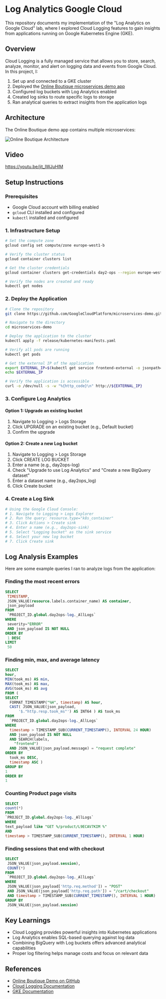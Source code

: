 # Log Analytics Google Cloud

This repository documents my implementation of the "Log Analytics on Google Cloud" lab, where I explored Cloud Logging features to gain insights from applications running on Google Kubernetes Engine (GKE).

## Overview

Cloud Logging is a fully managed service that allows you to store, search, analyze, monitor, and alert on logging data and events from Google Cloud. In this project, I:

1. Set up and connected to a GKE cluster
2. Deployed the [Online Boutique microservices demo app](https://github.com/GoogleCloudPlatform/microservices-demo)
3. Configured log buckets with Log Analytics enabled
4. Created log sinks to route specific logs to storage
5. Ran analytical queries to extract insights from the application logs

## Architecture

The Online Boutique demo app contains multiple microservices:

![Online Boutique Architecture](images/architecture.png)


## Video

https://youtu.be/jit_lWJuHlM

## Setup Instructions

### Prerequisites
- Google Cloud account with billing enabled
- `gcloud` CLI installed and configured
- `kubectl` installed and configured

### 1. Infrastructure Setup

```bash
# Set the compute zone
gcloud config set compute/zone europe-west1-b

# Verify the cluster status
gcloud container clusters list

# Get the cluster credentials
gcloud container clusters get-credentials day2-ops --region europe-west1

# Verify the nodes are created and ready
kubectl get nodes
```

### 2. Deploy the Application

```bash
# Clone the repository
git clone https://github.com/GoogleCloudPlatform/microservices-demo.git

# Navigate to the directory
cd microservices-demo

# Deploy the application to the cluster
kubectl apply -f release/kubernetes-manifests.yaml

# Verify all pods are running
kubectl get pods

# Get the external IP of the application
export EXTERNAL_IP=$(kubectl get service frontend-external -o jsonpath="{.status.loadBalancer.ingress[0].ip}")
echo $EXTERNAL_IP

# Verify the application is accessible
curl -o /dev/null -s -w "%{http_code}\n" http://${EXTERNAL_IP}
```

### 3. Configure Log Analytics

#### Option 1: Upgrade an existing bucket
1. Navigate to Logging > Logs Storage
2. Click UPGRADE on an existing bucket (e.g., Default bucket)
3. Confirm the upgrade

#### Option 2: Create a new Log bucket
1. Navigate to Logging > Logs Storage
2. Click CREATE LOG BUCKET
3. Enter a name (e.g., day2ops-log)
4. Check "Upgrade to use Log Analytics" and "Create a new BigQuery dataset"
5. Enter a dataset name (e.g., day2ops_log)
6. Click Create bucket

### 4. Create a Log Sink

```bash
# Using the Google Cloud Console:
# 1. Navigate to Logging > Logs Explorer
# 2. Run the query: resource.type="k8s_container"
# 3. Click Actions > Create sink
# 4. Enter a name (e.g., day2ops-sink)
# 5. Select "Logging bucket" as the sink service
# 6. Select your new log bucket
# 7. Click Create sink
```

## Log Analysis Examples

Here are some example queries I ran to analyze logs from the application:

### Finding the most recent errors

```sql
SELECT
 TIMESTAMP,
 JSON_VALUE(resource.labels.container_name) AS container,
 json_payload
FROM
 `PROJECT_ID.global.day2ops-log._AllLogs`
WHERE
 severity="ERROR"
 AND json_payload IS NOT NULL
ORDER BY
 1 DESC
LIMIT
 50
```

### Finding min, max, and average latency

```sql
SELECT
hour,
MIN(took_ms) AS min,
MAX(took_ms) AS max,
AVG(took_ms) AS avg
FROM (
SELECT
  FORMAT_TIMESTAMP("%H", timestamp) AS hour,
  CAST( JSON_VALUE(json_payload,
      '$."http.resp.took_ms"') AS INT64 ) AS took_ms
FROM
  `PROJECT_ID.global.day2ops-log._AllLogs`
WHERE
  timestamp > TIMESTAMP_SUB(CURRENT_TIMESTAMP(), INTERVAL 24 HOUR)
  AND json_payload IS NOT NULL
  AND SEARCH(labels,
    "frontend")
  AND JSON_VALUE(json_payload.message) = "request complete"
ORDER BY
  took_ms DESC,
  timestamp ASC )
GROUP BY
1
ORDER BY
1
```

### Counting Product page visits

```sql
SELECT
count(*)
FROM
`PROJECT_ID.global.day2ops-log._AllLogs`
WHERE
text_payload like "GET %/product/L9ECAV7KIM %"
AND
timestamp > TIMESTAMP_SUB(CURRENT_TIMESTAMP(), INTERVAL 1 HOUR)
```

### Finding sessions that end with checkout

```sql
SELECT
 JSON_VALUE(json_payload.session),
 COUNT(*)
FROM
 `PROJECT_ID.global.day2ops-log._AllLogs`
WHERE
 JSON_VALUE(json_payload['http.req.method']) = "POST"
 AND JSON_VALUE(json_payload['http.req.path']) = "/cart/checkout"
 AND timestamp > TIMESTAMP_SUB(CURRENT_TIMESTAMP(), INTERVAL 1 HOUR)
GROUP BY
 JSON_VALUE(json_payload.session)
```

## Key Learnings

- Cloud Logging provides powerful insights into Kubernetes applications
- Log Analytics enables SQL-based querying against log data
- Combining BigQuery with Log buckets offers advanced analytical capabilities
- Proper log filtering helps manage costs and focus on relevant data

## References

- [Online Boutique Demo on GitHub](https://github.com/GoogleCloudPlatform/microservices-demo)
- [Cloud Logging Documentation](https://cloud.google.com/logging/docs)
- [GKE Documentation](https://cloud.google.com/kubernetes-engine/docs)
